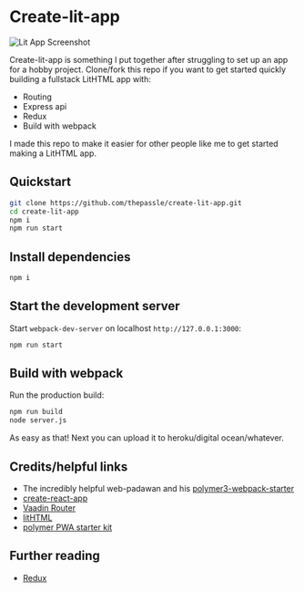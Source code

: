 # Create-lit-app

![Lit App Screenshot](https://i.imgur.com/oOUk6cf.png)

Create-lit-app is something I put together after struggling to set up an app for a hobby project. Clone/fork this repo if you want to get started quickly building a fullstack LitHTML app with:

* Routing
* Express api
* Redux
* Build with webpack

I made this repo to make it easier for other people like me to get started making a LitHTML app.

## Quickstart

```sh
git clone https://github.com/thepassle/create-lit-app.git
cd create-lit-app
npm i
npm run start
```

## Install dependencies

```sh
npm i
```

## Start the development server

Start `webpack-dev-server` on localhost `http://127.0.0.1:3000`:

```sh
npm run start
```

## Build with webpack

Run the production build:

```sh
npm run build
node server.js
```

As easy as that! Next you can upload it to heroku/digital ocean/whatever.

## Credits/helpful links
* The incredibly helpful web-padawan and his [polymer3-webpack-starter](https://github.com/web-padawan/polymer3-webpack-starter)
* [create-react-app](https://github.com/facebook/create-react-app)
* [Vaadin Router](https://github.com/vaadin/vaadin-router)
* [litHTML](https://github.com/Polymer/lit-html)
* [polymer PWA starter kit](https://github.com/Polymer/pwa-starter-kit)

## Further reading
* [Redux](https://redux.js.org/introduction)